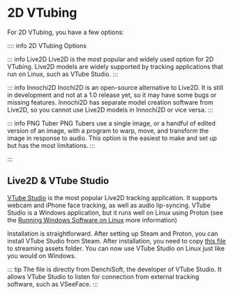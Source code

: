 # 2D VTubing

For 2D VTubing, you have a few options:

:::: info 2D VTubing Options

::: info
Live2D Live2D is the most popular and widely used option for 2D VTubing. Live2D models are widely supported by tracking applications that run on Linux, such as VTube Studio. 
:::

::: info
Innochi2D Inochi2D is an open-source alternative to Live2D. It is still in development and not at a 1.0 release yet, so it may have some bugs or missing features. Innochi2D has separate model creation software from Live2D, so you cannot use Live2D models in Innochi2D or vice versa.
:::

::: info
PNG Tuber PNG Tubers use a single image, or a handful of edited version of an image, with a program to warp, move, and transform the image in response to audio. This option is the easiest to make and set up but has the most limitations.
:::

:::

## Live2D & VTube Studio

[VTube Studio](https://vtubestudio.com/) is the most popular Live2D tracking application. It supports webcam and iPhone face tracking, as well as audio lip-syncing. VTube Studio is a Windows application, but it runs well on Linux using Proton (see the [Running Windows Software on Linux](../linux/running_win_software.md) more information) 

Installation is straightforward. After setting up Steam and Proton, you can install VTube Studio from Steam. After installation, you need to copy [this file](https://gist.githubusercontent.com/DenchiSoft/122729d9a0bd0f96798bea28bfe146d6/raw/9e419880bb77e60afa8d41b1504bcb41550b8985/ip.txt) to streaming assets folder. You can now use VTube Studio on Linux just like you would on Windows.

::: tip
The file is directly from DenchiSoft, the developer of VTube Studio. It allows VTube Studio to listen for connection from external tracking software, such as VSeeFace.
:::